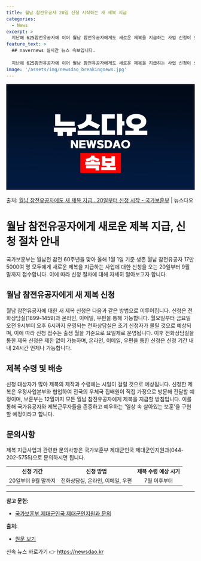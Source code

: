 ```yaml
---
title: 월남 참전유공자 20일 신청 시작하는 새 제복 지급
categories:
  - News
excerpt: >
  지난해 625참전유공자에 이어 월남 참전유공자에게도 새로운 제복을 지급하는 사업 신청이 오는 20일부터 시작…
feature_text: >
  ## navernews 실시간 뉴스 속보입니다.

  지난해 625참전유공자에 이어 월남 참전유공자에게도 새로운 제복을 지급하는 사업 신청이 오는 20일부터 시작…
image: '/assets/img/newsdao_breakingnews.jpg'
---
```


![뉴스다오 속보](/assets/img/newsdao_breakingnews.jpg)

<p>출처: <a href="https://newsdao.kr/3736" rel="dofollow">월남 참전유공자에도 새 제복 지급…20일부터 신청 시작 - 국가보훈부</a> | 뉴스다오</p>

<h1>월남 참전유공자에게 새로운 제복 지급, 신청 절차 안내</h1>

<p data-ke-size="size16">국가보훈부는 월남전 참전 60주년을 맞아 올해 1월 1일 기준 생존 월남 참전유공자 17만 5000여 명 모두에게 새로운 제복을 지급하는 사업에 대한 신청을 오는 20일부터 9월 말까지 접수합니다. 이에 따라 신청 절차에 대해 자세히 알아보고자 합니다.</p>

<h2 data-ke-size="size26">월남 참전유공자에게 새 제복 신청</h2>

<p data-ke-size="size16">월남 참전유공자에 대한 새 제복 신청은 다음과 같은 방법으로 이루어집니다. 신청은 전화상담실(1899-1459)과 온라인, 이메일, 우편을 통해 가능합니다. 월요일부터 금요일 오전 9시부터 오후 6시까지 운영되는 전화상담실은 초기 신청자가 몰릴 것으로 예상되며, 이에 따라 신청 접수는 출생 월을 기준으로 요일제로 운영됩니다. 이후 전화상담실을 통한 제복 신청은 제한 없이 가능하며, 온라인, 이메일, 우편을 통한 신청은 신청 기간 내내 24시간 언제나 가능합니다.</p>

<h2 data-ke-size="size26">제복 수령 및 배송</h2>

<p data-ke-size="size16">신청 대상자가 많아 제복의 제작과 수령에는 시일이 걸릴 것으로 예상됩니다. 신청한 제복은 우정사업본부와 협업하여 전국의 우체국 집배원이 직접 가정으로 방문해 전달할 예정이며, 보훈부는 12월까지 모든 월남 참전유공자에게 제복을 지급할 방침입니다. 이를 통해 국가유공자와 제복근무자들을 존중하고 예우하는 '일상 속 살아있는 보훈'을 구현할 예정이라고 합니다.</p>

<h2 data-ke-size="size26">문의사항</h2>

<p data-ke-size="size16">제복 지급사업과 관련한 문의사항은 국가보훈부 제대군인국 제대군인지원과(044-202-5755)으로 문의하시면 됩니다.</p>

<table>
  <tr>
    <td style="text-align: center; height: 17px;"><b>신청 기간</b></td>
    <td style="text-align: center; height: 17px;"><b>신청 방법</b></td>
    <td style="text-align: center; height: 17px;"><b>제복 수령 예상 시기</b></td>
  </tr>
  <tr>
    <td style="text-align: center; height: 17px;">20일부터 9월 말까지</td>
    <td style="text-align: center; height: 17px;">전화상담실, 온라인, 이메일, 우편</td>
    <td style="text-align: center; height: 17px;">7월 이후부터</td>
  </tr>
</table>

<hr>

<p data-ke-size="size16"></p>

**참고 문헌:**<br>
- [국가보훈부 제대군인국 제대군인지원과 문의](https://www.korea.kr/)

**출처:**<br>
- [원문 보기](https://newsdao.kr/3736) 

신속 뉴스 바로가기 👉 <a href="https://newsdao.kr" rel="dofollow">https://newsdao.kr</a>


